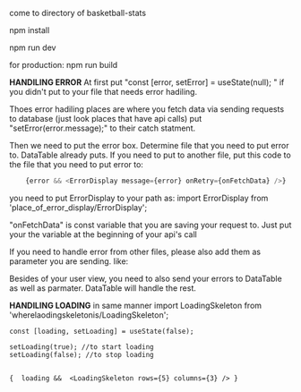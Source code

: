 come to directory of basketball-stats

npm install

npm run dev

for production:
npm run build




****************************HANDILING ERROR****************************
At first put "const [error, setError] = useState(null); " if you didn't put to your file that needs error hadiling.

Thoes error hadiling places are where you fetch data via sending requests to database (just look places that have api calls)
put "setError(error.message);" to their catch statment.


Then we need to put the error box. Determine file that you need to put error to. DataTable already puts. If you need to put to another file, put this code to the file that you need to put error to:
```javascript
    {error && <ErrorDisplay message={error} onRetry={onFetchData} />}
```

you need to put ErrorDisplay to your path as:
    import ErrorDisplay from 'place_of_error_display/ErrorDisplay';

"onFetchData" is const variable that you are saving your request to. Just put your the variable at the beginning of your api's call

If you need to handle error from other files, please also add them as parameter you are sending. like:
<DataTable error={error} />

Besides of your user view, you need to also send your errors to DataTable as well as parmater. DataTable will handle the rest.



****************************HANDILING LOADING****************************
    in same manner
    import LoadingSkeleton from 'wherelaodingskeletonis/LoadingSkeleton';

    const [loading, setLoading] = useState(false);

    setLoading(true); //to start loading
    setLoading(false); //to stop loading


    {  loading &&  <LoadingSkeleton rows={5} columns={3} /> }

